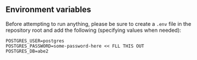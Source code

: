 ## Environment variables

Before attempting to run anything, please be sure to create a `.env` file in the repository root
and add the following (specifying values when needed):

```shell
POSTGRES_USER=postgres
POSTGRES_PASSWORD=some-password-here << FLL THIS OUT
POSTGRES_DB=abe2
```
